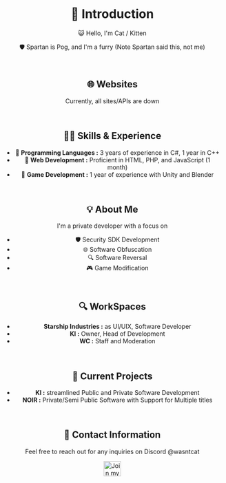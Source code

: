 <div align="center">
  <h1>👋 Introduction</h1>
</div>

<div align="center">
  <p>
   😺 Hello, I'm Cat / Kitten 
  </p>
  <p>
    🛡️ Spartan is Pog, and I'm a furry (Note Spartan said this, not me)
  </p>
</div>

<br/>

<div align="center">
  <h2>🌐 Websites</h2>
  <p>Currently, all sites/APIs are down</p>
  <!-- [kitechnology.xyz](https://kitechnology.xyz) | [kitteninc.cc](https://kitteninc.cc) -->
</div>

<br/>

<div align="center">
  <h2>🧑‍💻 Skills & Experience</h2>
  <ul>
    <li>💼 <strong>Programming Languages :</strong> 3 years of experience in C#, 1 year in C++</li>
    <li>💼 <strong>Web Development :</strong> Proficient in HTML, PHP, and JavaScript (1 month)</li>
    <li>💼 <strong>Game Development :</strong> 1 year of experience with Unity and Blender</li>
  </ul>
</div>

<br/>

<div align="center">
  <h2>💡 About Me</h2>
  <p>
    I'm a private developer with a focus on
  </p>
  <ul>
    <li>🛡️ Security SDK Development</li>
    <li>🌐 Software Obfuscation</li>
    <li>🔍 Software Reversal</li>
    <li>🎮 Game Modification</li>
  </ul>
</div>

<br/>

<div align="center">
  <h2>🔍 WorkSpaces</h2>
  <ul>
    <li><strong> Starship Industries :</strong> as UI/UIX, Software Developer </li>
    <li><strong> KI :</strong> Owner, Head of Development  </li>
    <li><strong> WC :</strong> Staff and Moderation </li>
  </ul>
</div>

<br/>

<div align="center">
  <h2>🚀 Current Projects</h2>
  <ul>
    <li><strong> KI :</strong> streamlined Public and Private Software Development</li>
    <li><strong> NOIR :</strong> Private/Semi Public Software with Support for Multiple titles </li>
  </ul>
</div>

<br/>

<div align="center">
  <h2>📝 Contact Information</h2>
  <p>
    Feel free to reach out for any inquiries on Discord @wasntcat
  </p>
  <a href="https://discord.com/users/1062493579370561676" target="_blank">
    <img align="center" src="https://raw.githubusercontent.com/rahuldkjain/github-profile-readme-generator/master/src/images/icons/Social/discord.svg" alt="Join my Discord" height="35" width="40" />
  </a>
</div>

